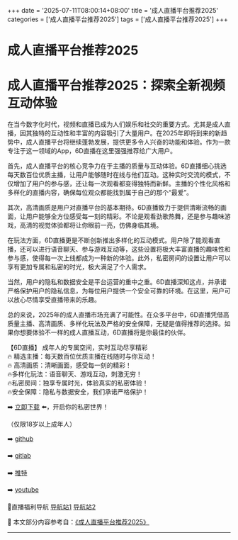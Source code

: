 +++
date = '2025-07-11T08:00:14+08:00'
title = '成人直播平台推荐2025'
categories = ['成人直播平台推荐2025']
tags = ['成人直播平台推荐2025']
+++

# 成人直播平台推荐2025

# 成人直播平台推荐2025：探索全新视频互动体验

在当今数字化时代，视频和直播已成为人们娱乐和社交的重要方式。尤其是成人直播，因其独特的互动性和丰富的内容吸引了大量用户。在2025年即将到来的新趋势中，成人直播平台将继续蓬勃发展，提供更多令人兴奋的功能和体验。作为一款专注于这一领域的App，6D直播在这里强强推荐给广大用户。

首先，成人直播平台的核心竞争力在于主播的质量与互动体验。6D直播细心挑选每天数百位优质主播，让用户能够随时在线与他们互动。这种实时交流的模式，不仅增加了用户的参与感，还让每一次观看都变得独特而新鲜。主播的个性化风格和多样化的直播内容，确保每位观众都能找到属于自己的那个“最爱”。

其次，高清画质是用户对直播平台的基本期待。6D直播致力于提供清晰流畅的画面，让用户能够全方位感受每一刻的精彩。不论是观看劲歌热舞，还是参与趣味游戏，高清的视觉体验都将让你眼前一亮，仿佛身临其境。

在玩法方面，6D直播更是不断创新推出多样化的互动模式。用户除了能观看直播，还可以进行语音聊天、参与游戏互动等，这些设置将极大丰富直播的趣味性和参与感，使得每一次上线都成为一种新的体验。此外，私密房间的设置让用户可以享有更加专属和私密的时光，极大满足了个人需求。

当然，用户的隐私和数据安全是平台运营的重中之重。6D直播深知这点，并承诺严格保护用户的隐私信息，为每位用户提供一个安全可靠的环境。在这里，用户可以放心尽情享受直播带来的乐趣。

总的来说，2025年的成人直播市场充满了可能性。在众多平台中，6D直播凭借高质量主播、高清画质、多样化玩法及严格的安全保障，无疑是值得推荐的选择。如果你想要体验不一样的成人直播互动，6D直播将是你最佳的伙伴。

【6D直播】
成年人的专属空间，实时互动尽享精彩  
🔥 精选主播：每天数百位优质主播在线随时与你互动！  
🔥 高清画质：清晰画面，感受每一刻的精彩！  
🔥多样化玩法：语音聊天、游戏互动，刺激无穷！  
🔥私密房间：独享专属时光，体验真实的私密体验！  
🔥安全保障：隐私与数据安全，我们承诺严格保护！  

➡️ [立即下载](https://down123.s3.ap-east-1.amazonaws.com/down/down.html?channelCode=blog) ⬅️，开启你的私密世界！  

（仅限18岁以上成年人）  

➡️ [github](https://aldult-live.github.io/)  

➡️ [gitlab](https://seo-09598d.gitlab.io/)  

➡️ [推特](https://x.com/wegame33)  

➡️ [youtube](https://www.youtube.com/@6Dlive)  

🔞直播福利导航 [导航站1](https://webstack-86085a.gitlab.io/) [导航站2](https://onlygit123-2.github.io/)


📘 本文部分内容参考自：[《成人直播平台推荐2025》](https://github.com/fanqieshequ123/fanqiesehqu)

---
